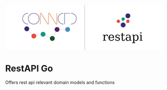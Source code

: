 <p align="center">
  <a href="https://docs.connctd.io">
    <img alt="connctd docs" src="./.github/restapi-go-banner.png" />
  </a>
</p>

# RestAPI Go

Offers rest api relevant domain models and functions
